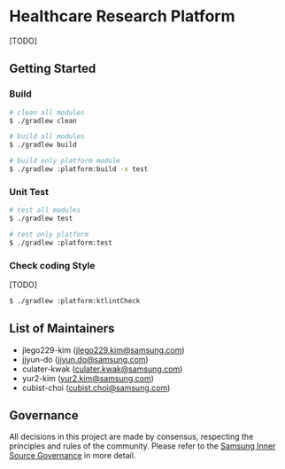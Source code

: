 # Healthcare Research Platform
[TODO]

## Getting Started

### Build
```bash
# clean all modules
$ ./gradlew clean

# build all modules
$ ./gradlew build

# build only platform module
$ ./gradlew :platform:build -x test

```


### Unit Test
```bash
# test all modules
$ ./gradlew test

# test only platform
$ ./gradlew :platform:test
```

### Check coding Style
[TODO]

```bash
$ ./gradlew :platform:ktlintCheck
```

## List of Maintainers
- jlego229-kim (jlego229.kim@samsung.com)
- jjyun-do (jjyun.do@samsung.com)
- culater-kwak (culater.kwak@samsung.com)
- yur2-kim (yur2.kim@samsung.com)
- cubist-choi (cubist.choi@samsung.com)


## Governance
All decisions in this project are made by consensus, respecting the principles and rules of the community.
Please refer to the [Samsung Inner Source Governance](https://github.sec.samsung.net/InnerSource/SamsungInnerSourceProgram/blob/master/GettingStarted/Governance.md) in more detail.
